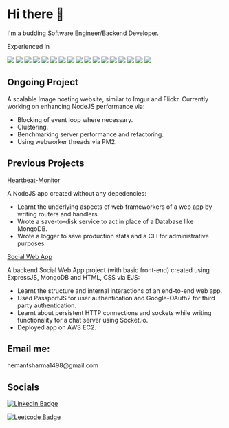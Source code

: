 # Hi there 👋


<!--
**hemantsharma1498/hemantsharma1498** is a ✨ _special_ ✨ repository because its `README.md` (this file) appears on your GitHub profile.

Here are some ideas to get you started:

- 🔭 I’m currently working on ...
- 🌱 I’m currently learning ...
- 👯 I’m looking to collaborate on ...
- 🤔 I’m looking for help with ...
- 💬 Ask me about ...
- 📫 How to reach me: ...
- 😄 Pronouns: ...
- ⚡ Fun fact: ...
-->


I'm a budding Software Engineer/Backend Developer.



Experienced in
<p>
  <img src="https://img.shields.io/badge/JavaScript-323330?style=for-the-badge&logo=javascript&logoColor=F7DF1E" />
  
  <img src="https://img.shields.io/badge/Node.js-339933?style=for-the-badge&logo=nodedotjs&logoColor=white" />
  <img src="https://img.shields.io/badge/Python-3776AB?style=for-the-badge&logo=python&logoColor=white">
  <img src="https://img.shields.io/badge/MongoDB-4EA94B?style=for-the-badge&logo=mongodb&logoColor=white" />
  <img src="https://img.shields.io/badge/PostgreSQL-316192?style=for-the-badge&logo=postgresql&logoColor=white" />
  <img src="https://img.shields.io/badge/C%2B%2B-00599C?style=for-the-badge&logo=c%2B%2B&logoColor=white" />
  <img src="https://img.shields.io/badge/Express.js-404D59?style=for-the-badge">
  <img src="https://img.shields.io/badge/MongoDB-4EA94B?style=for-the-badge&logo=mongodb&logoColor=white">
  <img src="https://img.shields.io/badge/MySQL-005C84?style=for-the-badge&logo=mysql&logoColor=white">
  <img src="https://img.shields.io/badge/redis-%23DD0031.svg?&style=for-the-badge&logo=redis&logoColor=white">
  <img src="https://img.shields.io/badge/PostgreSQL-316192?style=for-the-badge&logo=postgresql&logoColor=white">
  <img src="https://img.shields.io/badge/NeoVim-%2357A143.svg?&style=for-the-badge&logo=neovim&logoColor=white">
  <img src="https://img.shields.io/badge/VIM-%2311AB00.svg?&style=for-the-badge&logo=vim&logoColor=white">
  <img src="https://img.shields.io/badge/Shell_Script-121011?style=for-the-badge&logo=gnu-bash&logoColor=white">
  <img src="https://img.shields.io/badge/HTML-239120?style=for-the-badge&logo=html5&logoColor=white">
  <img src="https://img.shields.io/badge/CSS-239120?&style=for-the-badge&logo=css3&logoColor=white">
  <img src="https://img.shields.io/badge/Sass-CC6699?style=for-the-badge&logo=sass&logoColor=white">

</p>



<div>
  <h2>
    Ongoing Project
    </h2>
  <p>
    A scalable Image hosting website, similar to  Imgur and Flickr.
    Currently working on enhancing NodeJS performance via:
    <ul>
      <li>
        Blocking of event loop where necessary.
        </li>
      <li>
        Clustering.
        </li>
      <li>
        Benchmarking server performance and refactoring.
        </li>
      <li>
        Using webworker threads via PM2.
        </li>
      </ul>
  </p>
  
  </div>

<div>
  <h2>
    Previous Projects
    </h2>
   <div>
     <a href="https://github.com/hemantsharma1498/Heartbeat-Monitor/">Heartbeat-Monitor</a>
     <br>
     <p>
       A NodeJS app created without any depedencies:
       <ul>
         <li>
           Learnt the underlying aspects of web frameworkers of a web app by writing routers and handlers.
           </li>
         <li>
           Wrote a save-to-disk service to act in place of a Database like MongoDB.
           </li>
         <li>
           Wrote a logger to save production stats and a CLI for administrative purposes.
           </li>        
         </ul>
       </p>
    
  </div>
  
   
   <div>
   <a href="https://github.com/hemantsharma1498/Social-Web-App">Social Web App</a>
   <br>
       <p>
     A backend Social Web App project (with basic front-end) created using ExpressJS, MongoDB and HTML, CSS via EJS:
     <ul>
       <li>
         Learnt the structure and internal interactions of an end-to-end web app.
         </li>
       <li>
         Used PassportJS for user authentication and Google-OAuth2 for third party authentication.
         </li>
       <li>
         Learnt about persistent HTTP connections and sockets while writing functionality for a chat server using Socket.io.
         </li>    
       <li>
         Deployed app on AWS EC2.
         </li>        
       </ul>
     </p>
   </div>
  
</div>



<div>
<h2>
Email me:  
  </h2>
<p>
hemantsharma1498@gmail.com
</p>

</div>

<div>
  <h2>
Socials  
  </h2>
  
  <p>

        
[![LinkedIn Badge](https://img.shields.io/badge/LinkedIn-0077B5?style=for-the-badge&logo=linkedin&logoColor=white)](https://www.linkedin.com/in/hemantsharma14/)

[![Leetcode Badge](https://img.shields.io/badge/-LeetCode-FFA116?style=for-the-badge&logo=LeetCode&logoColor=black)](https://www.leetcode.com/hemantsharma1498/)

  
  
 </p> 
</div>

